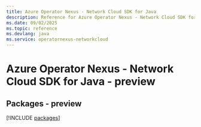 ```yaml
---
title: Azure Operator Nexus - Network Cloud SDK for Java
description: Reference for Azure Operator Nexus - Network Cloud SDK for Java
ms.date: 09/02/2025
ms.topic: reference
ms.devlang: java
ms.service: operatornexus-networkcloud
---
```

# Azure Operator Nexus - Network Cloud SDK for Java - preview
## Packages - preview
[!INCLUDE [packages](operator-nexus---network-cloud-index.md)]